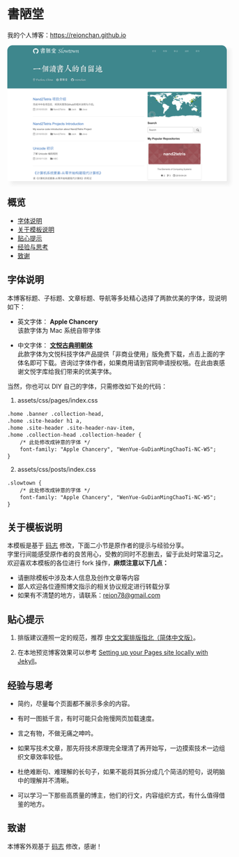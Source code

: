 # 書陋堂

我的个人博客：<https://reionchan.github.io>

<center>
    <a href="https://reionchan.github.io"><img style="-moz-box-shadow: 8px 8px 8px #eee;-webkit-box-shadow: 8px 8px 8px #eee;box-shadow: 8px 8px 8px #eee;-ms-filter: "progid:DXImageTransform.Microsoft.Shadow(Strength=4, Direction=135, Color='#eeeeee')";filter: progid:DXImageTransform.Microsoft.Shadow(Strength=4, Direction=135, Color='#eeeeee');" src="images/blog/書陋堂-Slowtown.png" alt="書陋堂-Slowtown"  width="600"></a>
</center>
  

## 概览
<!-- vim-markdown-toc GFM -->
* [字体说明](#字体说明)
* [关于模板说明](#关于模板说明)
* [贴心提示](#贴心提示)
* [经验与思考](#经验与思考)
* [致谢](#致谢)

<!-- vim-markdown-toc -->

## 字体说明

本博客标题、子标题、文章标题、导航等多处精心选择了两款优美的字体，现说明如下：  

* 英文字体： **Apple Chancery**  
该款字体为 Mac 系统自带字体
  
* 中文字体： [**文悦古典明朝体**](http://wytype.com/typeface/WenYue-GuDianMingChaoTi)  
此款字体为文悦科技字体产品提供「非商业使用」版免费下载，点击上面的字体名即可下载。咨询过字体作者，如果商用请到官网申请授权哦。在此由衷感谢文悦字库给我们带来的优美字体。  
  
当然，你也可以 DIY 自己的字体，只需修改如下处的代码：
1. assets/css/pages/index.css

```
.home .banner .collection-head,
.home .site-header h1 a,
.home .site-header .site-header-nav-item,
.home .collection-head .collection-header {
    /* 此处修改成钟意的字体 */
    font-family: "Apple Chancery", "WenYue-GuDianMingChaoTi-NC-W5";
}
```
2. assets/css/posts/index.css

```
.slowtown {
    /* 此处修改成钟意的字体 */
    font-family: "Apple Chancery", "WenYue-GuDianMingChaoTi-NC-W5";
}
```

## 关于模板说明

本模板是基于 [码志](http://mazhuang.org/) 修改，下面二小节是原作者的提示与经验分享。  
字里行间能感受原作者的良苦用心，受教的同时不忍删去，留于此处时常温习之。  
欢迎喜欢本模板的各位进行 fork 操作，**麻烦注意以下几点：**  
  
* 请删除模板中涉及本人信息及创作文章等内容
* 鄙人欢迎各位遵照博文指示的相关协议规定进行转载分享
* 如果有不清楚的地方，请联系：reion78@gmail.com


## 贴心提示

1. 排版建议遵照一定的规范，推荐 [中文文案排版指北（简体中文版）][1]。

2. 在本地预览博客效果可以参考 [Setting up your Pages site locally with Jekyll][2]。

## 经验与思考

* 简约，尽量每个页面都不展示多余的内容。

* 有时一图抵千言，有时可能只会拖慢网页加载速度。

* 言之有物，不做无痛之呻吟。

* 如果写技术文章，那先将技术原理完全理清了再开始写，一边摸索技术一边组织文章效率较低。

* 杜绝难断句、难理解的长句子，如果不能将其拆分成几个简洁的短句，说明脑中的理解并不清晰。

* 可以学习一下那些高质量的博主，他们的行文，内容组织方式，有什么值得借鉴的地方。

## 致谢

本博客外观基于 [码志](http://mazhuang.org/) 修改，感谢！

[1]: https://github.com/mzlogin/chinese-copywriting-guidelines
[2]: https://help.github.com/articles/setting-up-your-pages-site-locally-with-jekyll/
